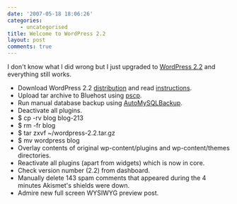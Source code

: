 ```yaml
---
date: '2007-05-18 18:06:26'
categories:
    - uncategorised
title: Welcome to WordPress 2.2
layout: post
comments: true
---
```


I don't know what I did wrong but I just upgraded to [WordPress
2.2](http://wordpress.org/development/2007/05/wordpress-22/) and
everything still works.

-   Download WordPress 2.2
    [distribution](http://wordpress.org/download/) and read
    [instructions](http://codex.wordpress.org/Upgrading_WordPress#How_to_Upgrade_in_Five_Steps).
-   Upload tar archive to Bluehost using
    [pscp](http://www.chiark.greenend.org.uk/~sgtatham/putty/download.html).
-   Run manual database backup using
    [AutoMySQLBackup](http://sourceforge.net/projects/automysqlbackup/).
-   Deactivate all plugins.
-   $ cp -rv blog blog-213
-   $ rm -fr blog
-   $ tar zxvf \~/wordpress-2.2.tar.gz
-   $ mv wordpress blog
-   Overlay contents of original wp-content/plugins and
    wp-content/themes directories.
-   Reactivate all plugins (apart from widgets) which is now in core.
-   Check version number (2.2) from dashboard.
-   Manually delete 143 spam comments that appeared during the 4 minutes
    Akismet's shields were down.
-   Admire new full screen WYSIWYG preview post.


